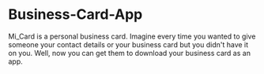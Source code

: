 # Business-Card-App
Mi_Card is a personal business card. Imagine every time you wanted to give someone your contact details or your business card but you didn't have it on you. Well, now you can get them to download your business card as an app.
